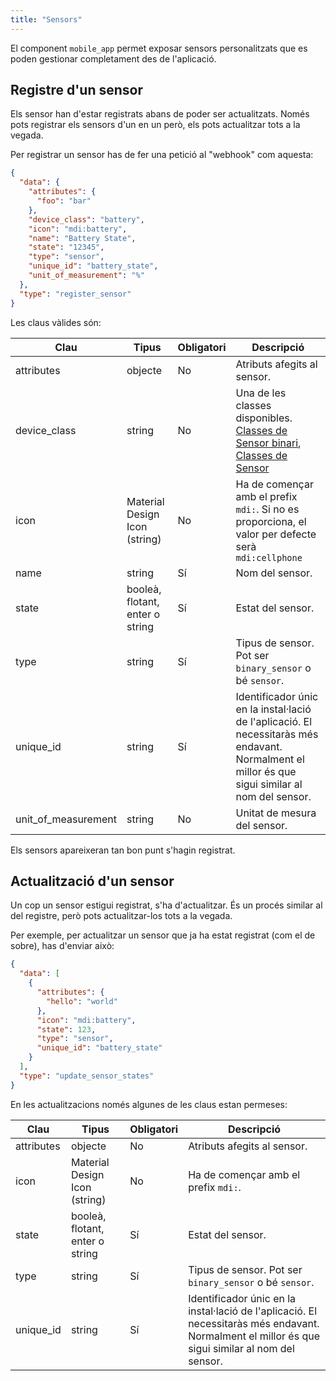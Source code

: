 ```yaml
---
title: "Sensors"
---
```


El component `mobile_app` permet exposar sensors personalitzats que es poden gestionar completament des de l'aplicació.

## Registre d'un sensor

Els sensor han d'estar registrats abans de poder ser actualitzats. Només pots registrar els sensors d'un en un però, els pots actualitzar tots a la vegada.

Per registrar un sensor has de fer una petició al "webhook" com aquesta:

```json
{
  "data": {
    "attributes": {
      "foo": "bar"
    },
    "device_class": "battery",
    "icon": "mdi:battery",
    "name": "Battery State",
    "state": "12345",
    "type": "sensor",
    "unique_id": "battery_state",
    "unit_of_measurement": "%"
  },
  "type": "register_sensor"
}
```

Les claus vàlides són:

| Clau                  | Tipus                           | Obligatori | Descripció                                                                                                                                                                                                           |
| --------------------- | ------------------------------- | ---------- | -------------------------------------------------------------------------------------------------------------------------------------------------------------------------------------------------------------------- |
| attributes            | objecte                         | No         | Atributs afegits al sensor.                                                                                                                                                                                          |
| device_class          | string                          | No         | Una de les classes disponibles. [Classes de Sensor binari](https://www.home-assistant.io/components/binary_sensor/#device-class), [Classes de Sensor](https://www.home-assistant.io/components/sensor/#device-class) |
| icon                  | Material Design Icon (string)   | No         | Ha de començar amb el prefix `mdi:`. Si no es proporciona, el valor per defecte serà `mdi:cellphone`                                                                                                                 |
| name                  | string                          | Sí         | Nom del sensor.                                                                                                                                                                                                      |
| state                 | booleà, flotant, enter o string | Sí         | Estat del sensor.                                                                                                                                                                                                    |
| type                  | string                          | Sí         | Tipus de sensor. Pot ser `binary_sensor` o bé `sensor`.                                                                                                                                                              |
| unique_id             | string                          | Sí         | Identificador únic en la instal·lació de l'aplicació. El necessitaràs més endavant. Normalment el millor és que sigui similar al nom del sensor.                                                                     |
| unit_of_measurement | string                          | No         | Unitat de mesura del sensor.                                                                                                                                                                                         |

Els sensors apareixeran tan bon punt s'hagin registrat.

## Actualització d'un sensor

Un cop un sensor estigui registrat, s'ha d'actualitzar. És un procés similar al del registre, però pots actualitzar-los tots a la vegada.

Per exemple, per actualitzar un sensor que ja ha estat registrat (com el de sobre), has d'enviar això:

```json
{
  "data": [
    {
      "attributes": {
        "hello": "world"
      },
      "icon": "mdi:battery",
      "state": 123,
      "type": "sensor",
      "unique_id": "battery_state"
    }
  ],
  "type": "update_sensor_states"
}
```

En les actualitzacions només algunes de les claus estan permeses:

| Clau       | Tipus                           | Obligatori | Descripció                                                                                                                                       |
| ---------- | ------------------------------- | ---------- | ------------------------------------------------------------------------------------------------------------------------------------------------ |
| attributes | objecte                         | No         | Atributs afegits al sensor.                                                                                                                      |
| icon       | Material Design Icon (string)   | No         | Ha de començar amb el prefix `mdi:`.                                                                                                             |
| state      | booleà, flotant, enter o string | Sí         | Estat del sensor.                                                                                                                                |
| type       | string                          | Sí         | Tipus de sensor. Pot ser `binary_sensor` o bé `sensor`.                                                                                          |
| unique_id  | string                          | Sí         | Identificador únic en la instal·lació de l'aplicació. El necessitaràs més endavant. Normalment el millor és que sigui similar al nom del sensor. |